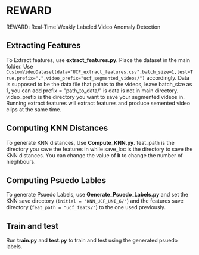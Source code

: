 # REWARD
REWARD: Real-Time Weakly Labeled Video Anomaly Detection
## Extracting Features
To Extract features, use **extract_features.py**. Place the dataset in the main folder.
Use `CustomVideoDataset(data="UCF_extract_features.csv",batch_size=1,test=True,prefix=".",video_prefix="ucf_segmented_videos/")` accordingly. 
Data is supposed to be the data file that points to the videos, leave batch_size as 1, you can add prefix = "path_to_data/" is data is not in main directory. video_prefix is the directory you want to save your segmented videos in. Running extract features will extract features and produce semented video clips at the same time.
## Computing KNN Distances
To generate KNN distances, Use **Compute_KNN.py**. feat_path is the directory you save the features in while save_loc is the directory to save the KNN distances. You can change the value of **k** to change the number of nieghbours.
## Computing Psuedo Lables
To generate Psuedo Labels, use **Generate_Psuedo_Labels.py** and set the KNN save directory (`initial = 'KNN_UCF_UNI_6/'`) and the features save directory (`feat_path = "ucf_feats/"`) to the one used previously.
## Train and test
Run **train.py** and **test.py** to train and test using the generated psuedo labels.
